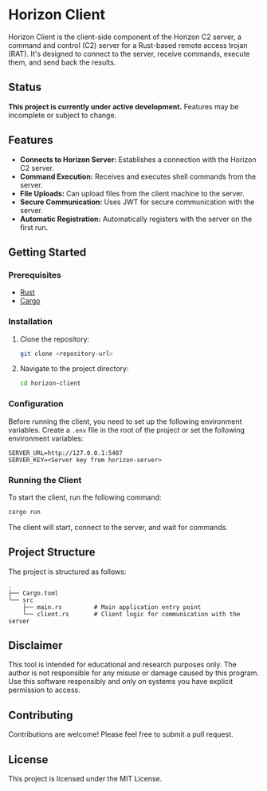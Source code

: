 # Horizon Client

Horizon Client is the client-side component of the Horizon C2 server, a command and control (C2) server for a Rust-based remote access trojan (RAT). It's designed to connect to the server, receive commands, execute them, and send back the results.

## Status

**This project is currently under active development.** Features may be incomplete or subject to change.

## Features

*   **Connects to Horizon Server:** Establishes a connection with the Horizon C2 server.
*   **Command Execution:** Receives and executes shell commands from the server.
*   **File Uploads:** Can upload files from the client machine to the server.
*   **Secure Communication:** Uses JWT for secure communication with the server.
*   **Automatic Registration:** Automatically registers with the server on the first run.

## Getting Started

### Prerequisites

*   [Rust](https://www.rust-lang.org/tools/install)
*   [Cargo](https://doc.rust-lang.org/cargo/)

### Installation

1.  Clone the repository:
    ```sh
    git clone <repository-url>
    ```
2.  Navigate to the project directory:
    ```sh
    cd horizon-client
    ```

### Configuration

Before running the client, you need to set up the following environment variables. Create a `.env` file in the root of the project or set the following environment variables:

```
SERVER_URL=http://127.0.0.1:5487
SERVER_KEY=<Server key from horizon-server>
```

### Running the Client

To start the client, run the following command:

```sh
cargo run
```

The client will start, connect to the server, and wait for commands.

## Project Structure

The project is structured as follows:

```
.
├── Cargo.toml
└── src
    ├── main.rs         # Main application entry point
    └── client.rs       # Client logic for communication with the server
```

## Disclaimer

This tool is intended for educational and research purposes only. The author is not responsible for any misuse or damage caused by this program. Use this software responsibly and only on systems you have explicit permission to access.

## Contributing

Contributions are welcome! Please feel free to submit a pull request.

## License

This project is licensed under the MIT License.
